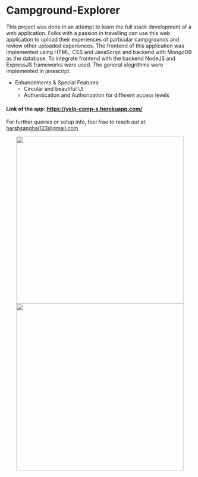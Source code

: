 # Campground-Explorer
This project was done in an attempt to learn the full stack development of a web application. Folks with a passion in travelling can use this web application to upload their experiences of particular campgrounds and review other uploaded experiences. The frontend of this application was implemented using HTML, CSS and JavaScript and backend with MongoDB as the database. To integrate frontend with the backend NodeJS and ExpressJS frameworks were used. The general alogrithms were implemented in javascript.

* Enhancements & Special Features
  * Circular and beautiful UI
  * Authentication and Authorization for different access levels

#### Link of the app: https://yelp-camp-s.herokuapp.com/

For further queries or setup info, feel free to reach out at: harshsanghai123@gmail.com

<p align="center"><img src = "https://user-images.githubusercontent.com/53862943/118868853-514ce880-b902-11eb-9b4a-585b125f5eea.PNG" width = "450"><img src = "https://user-images.githubusercontent.com/53862943/118868552-f3200580-b901-11eb-8a30-7a5be3f6b839.PNG" width = "450"></p>



